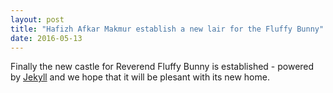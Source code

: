 ```yaml
---
layout: post
title: "Hafizh Afkar Makmur establish a new lair for the Fluffy Bunny"
date: 2016-05-13
---
```


Finally the new castle for Reverend Fluffy Bunny is established - powered by [Jekyll](http://jekyllrb.com) and we hope that it will be plesant with its new home.